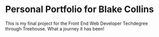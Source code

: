 # Personal Portfolio for Blake Collins

This is my final project for the Front End Web Developer Techdegree through Treehouse. What a journey it has been!
